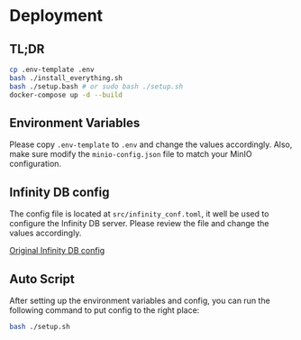 # Deployment

## TL;DR

```bash
cp .env-template .env
bash ./install_everything.sh
bash ./setup.bash # or sudo bash ./setup.sh
docker-compose up -d --build
```

## Environment Variables

Please copy `.env-template` to `.env` and change the values accordingly.
Also, make sure modify the `minio-config.json` file to match your MinIO configuration.

## Infinity DB config

The config file is located at `src/infinity_conf.toml`, it well be used to configure the Infinity DB server.
Please review the file and change the values accordingly.

[Original Infinity DB config](https://github.com/infiniflow/infinity/blob/main/docs/references/configurations.mdx#a-configuration-file-example)

## Auto Script

After setting up the environment variables and config, you can run the following command to put config to the right place:

```bash
bash ./setup.sh
```
